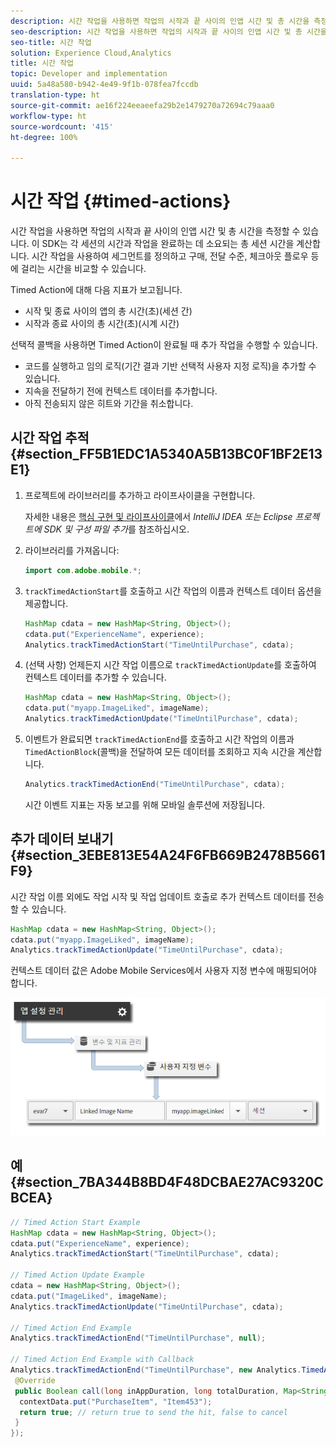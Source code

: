```yaml
---
description: 시간 작업을 사용하면 작업의 시작과 끝 사이의 인앱 시간 및 총 시간을 측정할 수 있습니다. 이 SDK는 각 세션의 시간과 작업을 완료하는 데 소요되는 총 세션 시간을 계산합니다. 시간 작업을 사용하여 세그먼트를 정의하고 구매, 전달 수준, 체크아웃 플로우 등에 걸리는 시간을 비교할 수 있습니다.
seo-description: 시간 작업을 사용하면 작업의 시작과 끝 사이의 인앱 시간 및 총 시간을 측정할 수 있습니다. 이 SDK는 각 세션의 시간과 작업을 완료하는 데 소요되는 총 세션 시간을 계산합니다. 시간 작업을 사용하여 세그먼트를 정의하고 구매, 전달 수준, 체크아웃 플로우 등에 걸리는 시간을 비교할 수 있습니다.
seo-title: 시간 작업
solution: Experience Cloud,Analytics
title: 시간 작업
topic: Developer and implementation
uuid: 5a48a580-b942-4e49-9f1b-078fea7fccdb
translation-type: ht
source-git-commit: ae16f224eeaeefa29b2e1479270a72694c79aaa0
workflow-type: ht
source-wordcount: '415'
ht-degree: 100%

---
```



# 시간 작업 {#timed-actions}

시간 작업을 사용하면 작업의 시작과 끝 사이의 인앱 시간 및 총 시간을 측정할 수 있습니다. 이 SDK는 각 세션의 시간과 작업을 완료하는 데 소요되는 총 세션 시간을 계산합니다. 시간 작업을 사용하여 세그먼트를 정의하고 구매, 전달 수준, 체크아웃 플로우 등에 걸리는 시간을 비교할 수 있습니다.

Timed Action에 대해 다음 지표가 보고됩니다.

* 시작 및 종료 사이의 앱의 총 시간(초)(세션 간)
* 시작과 종료 사이의 총 시간(초)(시계 시간)

선택적 콜백을 사용하면 Timed Action이 완료될 때 추가 작업을 수행할 수 있습니다.

* 코드를 실행하고 임의 로직(기간 결과 기반 선택적 사용자 지정 로직)을 추가할 수 있습니다.
* 지속을 전달하기 전에 컨텍스트 데이터를 추가합니다.
* 아직 전송되지 않은 히트와 기간을 취소합니다.

## 시간 작업 추적 {#section_FF5B1EDC1A5340A5B13BC0F1BF2E13E1}

1. 프로젝트에 라이브러리를 추가하고 라이프사이클을 구현합니다.

   자세한 내용은 [핵심 구현 및 라이프사이클](/help/android/getting-started/dev-qs.md)에서 *IntelliJ IDEA 또는 Eclipse 프로젝트에 SDK 및 구성 파일 추가*&#x200B;를 참조하십시오.
1. 라이브러리를 가져옵니다:

   ```java
   import com.adobe.mobile.*;
   ```

1. `trackTimedActionStart`를 호출하고 시간 작업의 이름과 컨텍스트 데이터 옵션을 제공합니다.

   ```java
   HashMap cdata = new HashMap<String, Object>(); 
   cdata.put("ExperienceName", experience); 
   Analytics.trackTimedActionStart("TimeUntilPurchase", cdata);
   ```

1. (선택 사항) 언제든지 시간 작업 이름으로 `trackTimedActionUpdate`를 호출하여 컨텍스트 데이터를 추가할 수 있습니다.

   ```java
   HashMap cdata = new HashMap<String, Object>(); 
   cdata.put("myapp.ImageLiked", imageName); 
   Analytics.trackTimed​ActionUpdate("TimeUntilPurchase", cdata);
   ```

1. 이벤트가 완료되면 `trackTimedActionEnd`를 호출하고 시간 작업의 이름과 `TimedActionBlock`(콜백)을 전달하여 모든 데이터를 조회하고 지속 시간을 계산합니다.

   ```java
   Analytics.trackTimedActionEnd("TimeUntilPurchase", cdata);
   ```

   시간 이벤트 지표는 자동 보고를 위해 모바일 솔루션에 저장됩니다.

## 추가 데이터 보내기 {#section_3EBE813E54A24F6FB669B2478B5661F9}

시간 작업 이름 외에도 작업 시작 및 작업 업데이트 호출로 추가 컨텍스트 데이터를 전송할 수 있습니다.

```java
HashMap cdata = new HashMap<String, Object>(); 
cdata.put("myapp.ImageLiked", imageName); 
Analytics.trackTimed​ActionUpdate("TimeUntilPurchase", cdata);
```

컨텍스트 데이터 값은 Adobe Mobile Services에서 사용자 지정 변수에 매핑되어야 합니다.

![](assets/map-variable-context-ltv.png)

## 예 {#section_7BA344B8BD4F48DCBAE27AC9320CBCEA}

```java
// Timed Action Start Example 
HashMap cdata = new HashMap<String, Object>(); 
cdata.put("ExperienceName", experience); 
Analytics.trackTimedActionStart("TimeUntilPurchase", cdata); 
 
// Timed Action Update Example 
cdata = new HashMap<String, Object>(); 
cdata.put("ImageLiked", imageName); 
Analytics.trackTimed​ActionUpdate("TimeUntilPurchase", cdata); 
 
// Timed Action End Example 
Analytics.trackTimedActionEnd("TimeUntilPurchase", null); 
 
// Timed Action End Example with Callback 
Analytics.trackTimedActionEnd("TimeUntilPurchase", new Analytics.TimedActionBlock<Boolean>() { 
 @Override 
 public Boolean call(long inAppDuration, long totalDuration, Map<String, Object> contextData) { 
  contextData.put("PurchaseItem", "Item453"); 
  return true; // return true to send the hit, false to cancel 
 } 
});
```

